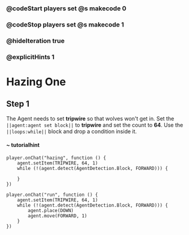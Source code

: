 ### @codeStart players set @s makecode 0
### @codeStop players set @s makecode 1

### @hideIteration true 
### @explicitHints 1


# Hazing One

## Step 1
The Agent needs to set **tripwire** so that wolves won't get in. Set the ``||agent:agent set block||`` to **tripwire** and set the count to **64**. Use the ``||loops:while||`` block and drop a condition inside it.  

#### ~ tutorialhint

```blocks
player.onChat("hazing", function () {
    agent.setItem(TRIPWIRE, 64, 1)
    while (!(agent.detect(AgentDetection.Block, FORWARD))) {
    	
    }
})

``` 
```ghost
player.onChat("run", function () {
    agent.setItem(TRIPWIRE, 64, 1)
    while (!(agent.detect(AgentDetection.Block, FORWARD))) {
        agent.place(DOWN)
        agent.move(FORWARD, 1)
    }
})
```
